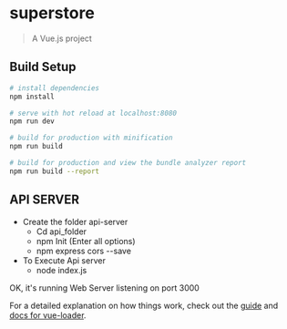 # superstore

> A Vue.js project

## Build Setup

``` bash
# install dependencies
npm install

# serve with hot reload at localhost:8080
npm run dev

# build for production with minification
npm run build

# build for production and view the bundle analyzer report
npm run build --report
```
 ## API SERVER
- Create the folder api-server
	- Cd api_folder
	- npm Init (Enter all options)
	- npm express cors --save
- To Execute Api server
	- node index.js
	
OK, it's running
Web Server listening on port 3000


For a detailed explanation on how things work, check out the [guide](http://vuejs-templates.github.io/webpack/) and [docs for vue-loader](http://vuejs.github.io/vue-loader).
